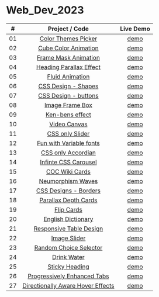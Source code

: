 # Web_Dev_2023


|  #  |            Project / Code             | Live Demo |
| :-: | :----------------------------: | :-------: |
| 01  |       [Color Themes Picker](https://github.com/Astrogeek77/Web_Dev_2023/tree/main/Color%20Theme%20Picker)       | [demo](https://astrogeek77.github.io/Web_Dev_2023/Color%20Theme%20Picker/)
| 02  |       [Cube Color Animation](https://github.com/Astrogeek77/Web_Dev_2023/tree/main/Cube%20Animation)       | [demo](https://astrogeek77.github.io/Web_Dev_2023/Cube%20Animation/)
| 03  |       [Frame Mask Animation](https://github.com/Astrogeek77/Web_Dev_2023/tree/main/Frame%20Mask%20Animation)       | [demo](https://astrogeek77.github.io/Web_Dev_2023/Frame%20Mask%20Animation/)
| 04  |       [Heading Parallax Effect](https://github.com/Astrogeek77/Web_Dev_2023/tree/main/Heading-Parallax)       | [demo](https://astrogeek77.github.io/Web_Dev_2023/Heading-Parallax/)
| 05  |       [Fluid Animation](https://github.com/Astrogeek77/Web_Dev_2023/tree/main/Fluid%20Animation)       | [demo](https://astrogeek77.github.io/Web_Dev_2023/Fluid%20Animation/)
| 06  |       [CSS Design - Shapes](https://github.com/Astrogeek77/Web_Dev_2023/tree/main/CSS-designs)       | [demo](https://astrogeek77.github.io/Web_Dev_2023/CSS-designs/)
| 07  |       [CSS Design - buttons](https://github.com/Astrogeek77/Web_Dev_2023/tree/main/fancy_button_designs)       | [demo](https://astrogeek77.github.io/Web_Dev_2023/fancy_button_designs/)
| 08  |       [Image Frame Box](https://github.com/Astrogeek77/Web_Dev_2023/tree/main/image-box)       | [demo](https://astrogeek77.github.io/Web_Dev_2023/image-box/)
| 09  |       [Ken-bens effect](https://github.com/Astrogeek77/Web_Dev_2023/tree/main/Play_with_backgrounds)       | [demo](https://astrogeek77.github.io/Web_Dev_2023/Play_with_backgrounds/)
| 10  |       [Video Canvas](https://github.com/Astrogeek77/Web_Dev_2023/tree/main/Video_Canvas)       | [demo](https://astrogeek77.github.io/Web_Dev_2023/Video_Canvas/)
| 11  |       [CSS only Slider](https://github.com/Astrogeek77/Web_Dev_2023/tree/main/Full-Screen-Slider)       | [demo](https://astrogeek77.github.io/Web_Dev_2023/Full-Screen-Slider/)
| 12  |       [Fun with Variable fonts](https://github.com/Astrogeek77/Web_Dev_2023/tree/main/Fun_with_v-fonts)       | [demo](https://astrogeek77.github.io/Web_Dev_2023/Fun_with_v-fonts/)
| 13  |       [CSS only Accordian](https://github.com/Astrogeek77/Web_Dev_2023/tree/main/CSS%20Accordian)       | [demo](https://astrogeek77.github.io/Web_Dev_2023/CSS%20Accordian/)
| 14  |       [Infinte CSS Carousel](https://github.com/Astrogeek77/Web_Dev_2023/tree/main/infinite-logo-carousel)       | [demo](https://astrogeek77.github.io/Web_Dev_2023/infinite-logo-carousel/)
| 15  |       [COC Wiki Cards](https://github.com/Astrogeek77/Web_Dev_2023/tree/main/coc-cards)       | [demo](https://astrogeek77.github.io/Web_Dev_2023/coc-cards/)
| 16  |       [Neumorphism Waves](https://github.com/Astrogeek77/Web_Dev_2023/tree/main/neu-waves)       | [demo](https://astrogeek77.github.io/Web_Dev_2023/neu-waves/)
| 17  |       [CSS Designs - Borders](https://github.com/Astrogeek77/Web_Dev_2023/tree/main/fancy_border_design)       | [demo](https://astrogeek77.github.io/Web_Dev_2023/fancy_border_design/)
| 18  |       [Parallax Depth Cards](https://github.com/Astrogeek77/Web_Dev_2023/tree/main/Parallax-depth-cards)       | [demo](https://astrogeek77.github.io/Web_Dev_2023/Parallax-depth-cards/)
| 19  |       [Flip Cards](https://github.com/Astrogeek77/Web_Dev_2023/tree/main/Flip_Cards)       | [demo](https://astrogeek77.github.io/Web_Dev_2023/Flip_Cards/)
| 20  |       [English Dictionary](https://github.com/Astrogeek77/Web_Dev_2023/tree/main/Dictionary_app)       | [demo](https://astrogeek77.github.io/Web_Dev_2023/Dictionary_app/)
| 21  |       [Responsive Table Design](https://github.com/Astrogeek77/Web_Dev_2023/tree/main/Responsive_Table_design)       | [demo](https://astrogeek77.github.io/Web_Dev_2023/Responsive_Table_design/)
| 22  |       [Image Slider](https://github.com/Astrogeek77/Web_Dev_2023/tree/main/Image_Slider)       | [demo](https://astrogeek77.github.io/Web_Dev_2023/Image_Slider/)
| 23  |       [Random Choice Selector](https://github.com/Astrogeek77/Web_Dev_2023/tree/main/random-choice-selector)       | [demo](https://astrogeek77.github.io/Web_Dev_2023/random-choice-selector/)
| 24  |       [Drink Water](https://github.com/Astrogeek77/Web_Dev_2023/tree/main/Drink_Water_Reminder)       | [demo](https://astrogeek77.github.io/Web_Dev_2023/Drink_Water_Reminder/)
| 25  |       [Sticky Heading](https://github.com/Astrogeek77/Web_Dev_2023/tree/main/Sticky_Heading)       | [demo](https://astrogeek77.github.io/Web_Dev_2023/Sticky_Heading/)
| 26  |       [Progressively Enhanced Tabs](https://github.com/Astrogeek77/Web_Dev_2023/tree/main/accessible_tabs)       | [demo](https://astrogeek77.github.io/Web_Dev_2023/accessible_tabs/)
| 27  |       [Directionally Aware Hover Effects](https://github.com/Astrogeek77/Web_Dev_2023/tree/main/directionally_aware_hover_effects)       | [demo](https://astrogeek77.github.io/Web_Dev_2023/directionally_aware_hover_effects/)



